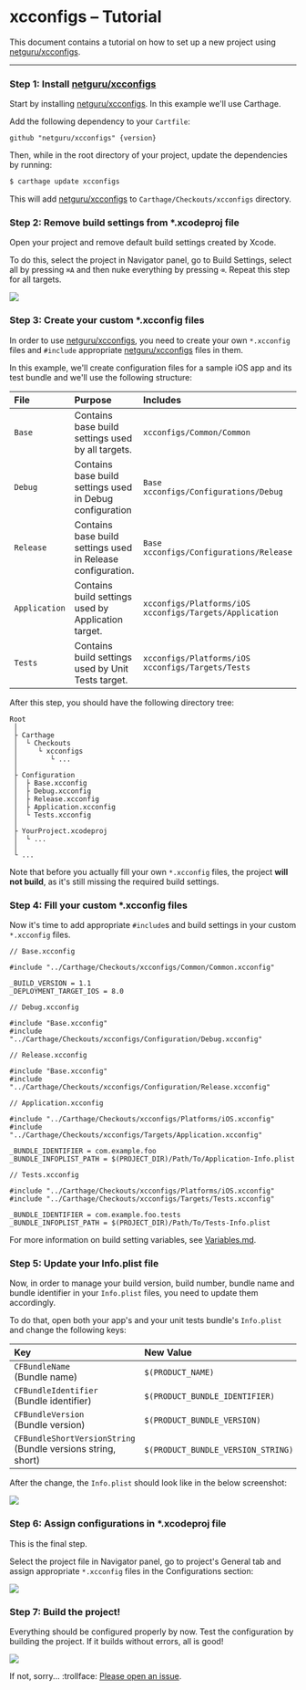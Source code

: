 # xcconfigs – Tutorial

This document contains a tutorial on how to set up a new project using [netguru/xcconfigs](https://github.com/netguru/xcconfigs).

---

### Step 1: Install [netguru/xcconfigs](https://github.com/netguru/xcconfigs)

Start by installing [netguru/xcconfigs](https://github.com/netguru/xcconfigs). In this example we'll use Carthage.

Add the following dependency to your `Cartfile`:

```none
github "netguru/xcconfigs" {version}
```

Then, while in the root directory of your project, update the dependencies by running:

```sh
$ carthage update xcconfigs
```

This will add [netguru/xcconfigs](https://github.com/netguru/xcconfigs) to `Carthage/Checkouts/xcconfigs` directory.

### Step 2: Remove build settings from \*.xcodeproj file

Open your project and remove default build settings created by Xcode.

To do this, select the project in Navigator panel, go to Build Settings, select all by pressing `⌘A` and then nuke everything by pressing `⌫`. Repeat this step for all targets.

![](Images/usage-delete-build-settings.gif)

### Step 3: Create your custom \*.xcconfig files

In order to use [netguru/xcconfigs](https://github.com/netguru/xcconfigs), you need to create your own `*.xcconfig` files and `#include` appropriate [netguru/xcconfigs](https://github.com/netguru/xcconfigs) files in them.

In this example, we'll create configuration files for a sample iOS app and its test bundle and we'll use the following structure:

| File          | Purpose                                                     | Includes                                                       |
|:--------------|:------------------------------------------------------------|:---------------------------------------------------------------|
| `Base`        | Contains base build settings used by all targets.           | `xcconfigs/Common/Common`                                      |
| `Debug`       | Contains base build settings used in Debug configuration    | `Base`<br />`xcconfigs/Configurations/Debug`                   |
| `Release`     | Contains base build settings used in Release configuration. | `Base`<br />`xcconfigs/Configurations/Release`                 |
| `Application` | Contains build settings used by Application target.         | `xcconfigs/Platforms/iOS`<br />`xcconfigs/Targets/Application` |
| `Tests`       | Contains build settings used by Unit Tests target.          | `xcconfigs/Platforms/iOS`<br />`xcconfigs/Targets/Tests`       |

After this step, you should have the following directory tree:

```none
Root
 │
 ├ Carthage
 │  └ Checkouts
 │     └ xcconfigs
 │        └ ...
 │
 ├ Configuration
 │  ├ Base.xcconfig
 │  ├ Debug.xcconfig
 │  ├ Release.xcconfig
 │  ├ Application.xcconfig
 │  └ Tests.xcconfig       
 │
 ├ YourProject.xcodeproj
 │  └ ...
 │
 └ ...
```

Note that before you actually fill your own `*.xcconfig` files, the project **will not build**, as it's still missing the required build settings.

### Step 4: Fill your custom \*.xcconfig files

Now it's time to add appropriate `#include`s and build settings in your custom `*.xcconfig` files.

```none
// Base.xcconfig

#include "../Carthage/Checkouts/xcconfigs/Common/Common.xcconfig"

_BUILD_VERSION = 1.1
_DEPLOYMENT_TARGET_IOS = 8.0
```

```none
// Debug.xcconfig

#include "Base.xcconfig"
#include "../Carthage/Checkouts/xcconfigs/Configuration/Debug.xcconfig"
```

```none
// Release.xcconfig

#include "Base.xcconfig"
#include "../Carthage/Checkouts/xcconfigs/Configuration/Release.xcconfig"
```

```none
// Application.xcconfig

#include "../Carthage/Checkouts/xcconfigs/Platforms/iOS.xcconfig"
#include "../Carthage/Checkouts/xcconfigs/Targets/Application.xcconfig"

_BUNDLE_IDENTIFIER = com.example.foo
_BUNDLE_INFOPLIST_PATH = $(PROJECT_DIR)/Path/To/Application-Info.plist
```

```none
// Tests.xcconfig

#include "../Carthage/Checkouts/xcconfigs/Platforms/iOS.xcconfig"
#include "../Carthage/Checkouts/xcconfigs/Targets/Tests.xcconfig"

_BUNDLE_IDENTIFIER = com.example.foo.tests
_BUNDLE_INFOPLIST_PATH = $(PROJECT_DIR)/Path/To/Tests-Info.plist
```

For more information on build setting variables, see [Variables.md](Variables.md).

### Step 5: Update your Info.plist file

Now, in order to manage your build version, build number, bundle name and bundle identifier in your `Info.plist` files, you need to update them accordingly.

To do that, open both your app's and your unit tests bundle's `Info.plist` and change the following keys:

| Key                                                               | New Value                          |
|:------------------------------------------------------------------|:-----------------------------------|
| `CFBundleName`<br />(Bundle name)                                 | `$(PRODUCT_NAME)`                  |
| `CFBundleIdentifier`<br />(Bundle identifier)                     | `$(PRODUCT_BUNDLE_IDENTIFIER)`     |
| `CFBundleVersion`<br />(Bundle version)                           | `$(PRODUCT_BUNDLE_VERSION)`        |
| `CFBundleShortVersionString`<br />(Bundle versions string, short) | `$(PRODUCT_BUNDLE_VERSION_STRING)` |

After the change, the `Info.plist` should look like in the below screenshot:

![](Images/usage-update-info-plist.gif)

### Step 6: Assign configurations in \*.xcodeproj file

This is the final step.

Select the project file in Navigator panel, go to project's General tab and assign appropriate `*.xcconfig` files in the Configurations section:

![](Images/usage-assign-project-configurations.gif)

### Step 7: Build the project!

Everything should be configured properly by now. Test the configuration by building the project. If it builds without errors, all is good!

![](Images/usage-build.gif)

If not, sorry... :trollface: [Please open an issue](https://github.com/netguru/xcconfigs/issues/new).
